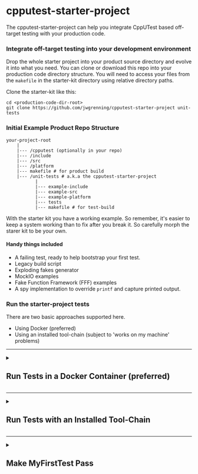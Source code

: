 cpputest-starter-project
===========================

The cpputest-starter-project can help you integrate CppUTest based off-target testing with your production code.

### Integrate off-target testing into your development environment

Drop the whole starter project into your product source directory and evolve it into what you need.  You can clone or download this repo into your production code directory structure.  You will need to access your files from the `makefile` in the starter-kit directory using relative directory paths.  

Clone the starter-kit like this:

```
cd <production-code-dir-root>
git clone https://github.com/jwgrenning/cpputest-starter-project unit-tests
```


### Initial Example Product Repo Structure

```
your-project-root
    |
    |--- /cpputest (optionally in your repo)
    |--- /include
    |--- /src
    |--- /platform
    |--- makefile # for product build
    |--- /unit-tests # a.k.a the cpputest-starter-project
           |
           |--- example-include
           |--- example-src
           |--- example-platform
           |--- tests
           |--- makefile # for test-build

```

With the starter kit you have a working example.  So remember, it's easier to keep a system working than to fix after you break it.  So carefully morph the starer kit to be your own.

#### Handy things included

* A failing test, ready to help bootstrap your first test.
* Legacy build script
* Exploding fakes generator
* MockIO examples
* Fake Function Framework (FFF) examples 
* A spy implementation to override `printf` and capture printed output.

### Run the starter-project tests

There are two basic approaches supported here.

* Using Docker (preferred)
* Using an installed tool-chain (subject to 'works on my machine' problems)

----

<details>
<summary>

## Run Tests in a Docker Container (preferred)

</summary>

You can run your tests without any tool-chain installed in your local machine with docker. You will need to  install docker.  With docker, you will have an `image` of a machine that can be run in a `container`.  Think of it as a lightweight and pre-configured virtual machine.

### Install Docker

* For Mac: start here https://docs.docker.com/desktop/mac/install/
* For Windows: start here https://docs.docker.com/desktop/windows/install/
* For Linux: search for instructions for your system.

### Get or build a test-runner

You can use my pre-built test-runner docker image, or you can build your own with the provided bash scripts.  Windows users, you'll need to translate the scripts for windows. All my examples here use bash.

#### Using the pre-built test-runner docker image

Pull the `jwgrenning/cpputest-runner` docker image from docker hub.

```
sudo docker pull jwgrenning/cpputest-runner
```

#### Run the image in a container

```
cd your-project-root
./unit-tests/docker/run.sh "make -C unit-tests"
```

You'll see something like this

```
compiling AllTests.cpp
compiling ExampleTest.cpp
compiling MyFirstTest.cpp
compiling io_CppUMock.cpp
compiling io_CppUMockTest.cpp
compiling FormatOutputSpyTest.cpp
compiling FormatOutput.c
compiling FormatOutputSpy.c
compiling io.c
compiling Example.c
Building archive test-lib/libyour.a
a - test-obj/example-platform/io.o
a - test-obj/example-src/Example.o
Linking your_tests
Running your_tests
.......
tests/MyFirstTest.cpp:23: error: Failure in TEST(MyCode, test1)
	Your test is running! Now delete this line and watch your test pass.

..
Errors (1 failures, 9 tests, 9 ran, 15 checks, 0 ignored, 0 filtered out, 1 ms)

make: *** [/home/cpputest/build/MakefileWorker.mk:458: all] Error 1
```

You are ready to write your first test!

#### What can the running docker container access?

Executing `docker/run.sh` from `your-project-root/` means that the files and directories in `your-project-root/` are visible to the docker container. You will be able to reference your files from `tests/makefile`.  Any header and source file dependencies needed by the code under test should also be accessible from `your-project-root/`. 

#### Make clean

You can make clean.

```
./your-project-root/docker/run.sh "make -C unit-tests clean"
```

#### Run legacy-build

You can run the `legacy-build` script.  This script is helpful when you are dragging never tested code into the test environment. See [legacy-build](https://github.com/jwgrenning/legacy-build.git) for more information.

```
./your-project-root/docker/run.sh "legacy-build make unit-tests ."
```

This runs the `legacy-build` script, which
 * runs `make`
 * from the container's `unit-tests` directory,
 * with the container's `.` directory as the directory to search for missing include dependencies.

#### Open a shell prompt in the container

```
./your-project-root/docker/run.sh
```

You'll see something like this
```
root@a564a6d5ee5b:/home#
```

Note that `/home` refers to `./your-project-root/`

From the prompt, you can execute commands like this:

```
make -C unit-tests
```

```
legacy-build make unit-tests .
```

Runs `make` from the `unit-tests` directory, and uses the current directory (`.`) as the root of the tree to search for missing include files.


#### Mount Other Directories in the Container

You can mount other directories in your container by making `docker/run.sh` your own.

Given some directory holding needed dependencies, map it into the container. 

```
DIR_ON_HOST=/some/path/to/something
DIR_IN_CONTAINER=/home/something
```

Add something like this to the `docker run` command options.  Don't forget the trailing `\` to escape the newline.

```
  --volume "${DIR_ON_HOST}":"${DIR_IN_CONTAINER}" \
```

#### Make the Docker environment your own

Now that I've got you started, you may want to make this your own.  You can modify `docker/build.sh` and `docker/run.sh` scripts as needed.  You will want to change the `TAG` if you plan on pushing your image to docker hub so you can share it between machines.

We've only scratched the surface of the Docker's capabilities.

</details>

----

<details>
<summary>

## Run Tests with an Installed Tool-Chain


</summary>


### 1) Install gcc tool-chain

**Mac and Linux**

In Mac and Linux you will need gcc, make and autotools.

**Windows Cygwin**

In windows, I find cygwin (http://www.cygwin.com/) is the least trouble,  The install may take a couple hours.  Make sure to select the ‘Devel’ package in the installer.

**Windows with Linux Virtual Machine**

(consider the docker approach)

Set up a linux virtual machine on windows is by enabling the Windows Subsytem for Linux (WSL), and then downloading your preferred linux flavor from the Windows App store (WSL setup tutorial: https://docs.microsoft.com/en-us/windows/wsl/install-win10). CppUTest can then be installed from source via the WSL / linux terminal. After CppUTest is installed the starter project can be run using WSL and a linux terminal, after the following tools have been installed in the linux terminal: gcc, make, and GNU autotools.

### 2) Download, Install and build CppUTest

Download the latest from cpputest.org.  It is best to put it into a directory near your production code so it can be checked into your source repository.  You can also make CppUTest part of your git repo using a `git submodule`.

```
git submodule add https://github.com/cpputest/cpputest.git
```

NOTE: My starter kit is not compatible with some of the install methods described on cpputest.org. You cannot ‘apt-get install cpputest’ for use with my starter kit.  Please install it as follows:

```
cd /close-to-your-production-code/cpputest
autoreconf . -i
./configure
make tdd
```

You should see CppUTest’s tests run.  If you get build errors, they are often easy to fix by looking at the error message.  Often it is a matter of disabling some warning.  You can also check with me or the cpputest google group.  Please let me know if there is a need for a change these directions.

### 3) Define CPPUTEST_HOME

Point  CPPUTEST_HOME to the root directory of CppUTest.  If you don't, the starter project makefile will not be able to find MakefileWorker.mk and the needed include and library files.

```
export CPPUTEST_HOME=/close-to-your-production-code/cpputest
```

Under cygwin, you can use a windows environment variable.

### 4) Build the starter project

From a terminal window, change the directory to the root of the starter project. The same directory where this file was found. The make all.
	cd /close-to-your-production-code/cpputest-starter-project
	make all

You should see output announcing each file compiling and finally running the tests like this (don't worry if the numbers don't match):

```
compiling AllTests.cpp
compiling ExampleTest.cpp
compiling MyFirstTest.cpp
compiling io_CppUMock.cpp
compiling io_CppUMockTest.cpp
compiling FormatOutputSpyTest.cpp
compiling FormatOutput.c
compiling FormatOutputSpy.c
compiling io.c
compiling Example.c
Building archive test-lib/libyour.a
a - test-obj/example-platform/io.o
a - test-obj/example-src/Example.o
Linking your_tests
Running your_tests
.......
tests/MyFirstTest.cpp:23: error: Failure in TEST(MyCode, test1)
	Your test is running! Now delete this line and watch your test pass.

..
Errors (1 failures, 9 tests, 9 ran, 15 checks, 0 ignored, 0 filtered out, 1 ms)

make: *** [/home/cpputest/build/MakefileWorker.mk:458: all] Error 1
```

</details>

----

<details>
<summary>

## Make MyFirstTest Pass

</summary>

Edit cpputest-starter-project/tests/MyFirstTest.cpp and delete the line containing the FAIL. Watch the test pass.

```
compiling MyFirstTest.cpp
Linking your_tests
Running your_tests
.........
OK (9 tests, 9 ran, 14 checks, 0 ignored, 0 filtered out, 0 ms)
```

You are ready to start your first test.  The easiest way I have found is to follow this recipe:

* [Get Your Legacy C into a Test Harness](https://wingman-sw.com/articles/tdd-legacy-c)

On that page you'll find the recipe and a number of articles of specific problems you may run into.

Keep working in small verifiable steps.  **It's easier to keep your code working than to fix it after you break it!**

Try the legacy-build script.  It is included in the docker image.  It will help track down include dependencies and also generate exploding fakes when you get to linker errors.

</details>
